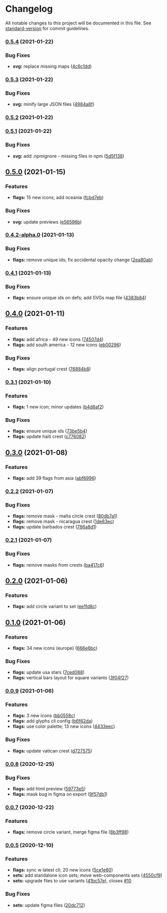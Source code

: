 # Changelog

All notable changes to this project will be documented in this file. See [standard-version](https://github.com/conventional-changelog/standard-version) for commit guidelines.

### [0.5.4](https://github.com/gorango/glyphs/compare/@glyphs/flags-v0.5.3...@glyphs/flags-v0.5.4) (2021-01-22)


### Bug Fixes

* **svg:** replace missing maps ([4c6c1dd](https://github.com/gorango/glyphs/commit/4c6c1dd2baa2b51813437e1681554a2c8c0b2e48))

### [0.5.3](https://github.com/gorango/glyphs/compare/@glyphs/flags-v0.5.2...@glyphs/flags-v0.5.3) (2021-01-22)


### Bug Fixes

* **svg:** minify large JSON files ([4984a8f](https://github.com/gorango/glyphs/commit/4984a8fdc2301c08bc6569f49cd9cb79b86d5b9b))

### [0.5.2](https://github.com/gorango/glyphs/compare/@glyphs/flags-v0.5.1...@glyphs/flags-v0.5.2) (2021-01-22)

### [0.5.1](https://github.com/gorango/glyphs/compare/@glyphs/flags-v0.5.0...@glyphs/flags-v0.5.1) (2021-01-22)


### Bug Fixes

* **svg:** add .npmignore - missing files in npm ([5d5f138](https://github.com/gorango/glyphs/commit/5d5f1382c2b06c67946b767a638bdb018cce1240))

## [0.5.0](https://github.com/gorango/glyphs/compare/@glyphs/flags-v0.4.2...@glyphs/flags-v0.5.0) (2021-01-15)


### Features

* **flags:** 15 new icons; add oceania ([fcbd7eb](https://github.com/gorango/glyphs/commit/fcbd7eb177f8d44d803ce69c580cacf8c8fdf746))


### Bug Fixes

* **svg:** update previews ([e56596b](https://github.com/gorango/glyphs/commit/e56596b904e32618cf81091578d2d455924ed7cf))

### [0.4.2-alpha.0](https://github.com/gorango/glyphs/compare/@glyphs/flags-v0.4.1...@glyphs/flags-v0.4.2) (2021-01-13)


### Bug Fixes

* **flags:** remove unique ids; fix accidental opacity change ([2ea80ab](https://github.com/gorango/glyphs/commit/2ea80ab6a77141e01722b7065b2677ac57ed7735))

### [0.4.1](https://github.com/gorango/glyphs/compare/@glyphs/flags-v0.4.0...@glyphs/flags-v0.4.1) (2021-01-13)


### Bug Fixes

* **flags:** ensure unique ids on defs; add SVGs map file ([4383b84](https://github.com/gorango/glyphs/commit/4383b845fdeb9bd4681ea04f67b340bd5377d6c3))

## [0.4.0](https://github.com/gorango/glyphs/compare/@glyphs/flags-v0.3.1...@glyphs/flags-v0.4.0) (2021-01-11)


### Features

* **flags:** add africa - 49 new icons ([74507d4](https://github.com/gorango/glyphs/commit/74507d4cbb63309dd08298be47e009a13829e24a))
* **flags:** add south america - 12 new icons ([eb00296](https://github.com/gorango/glyphs/commit/eb00296139cbd27c7de51d8c89eea3c39262ac73))


### Bug Fixes

* **flags:** align portugal crest ([76884b8](https://github.com/gorango/glyphs/commit/76884b8d2d2531b4775062a6027b9853a65b3fc1))

### [0.3.1](https://github.com/gorango/glyphs/compare/@glyphs/flags-v0.3.0...@glyphs/flags-v0.3.1) (2021-01-10)


### Features

* **flags:** 1 new icon; minor updates ([b4d6af2](https://github.com/gorango/glyphs/commit/b4d6af2017c062548d03429cbfbc31f9008d378c))


### Bug Fixes

* **flags:** ensure unique ids ([73be5b4](https://github.com/gorango/glyphs/commit/73be5b41f7261ef52c035a32d132dc31ef7ebb70))
* **flags:** update haiti crest ([c776082](https://github.com/gorango/glyphs/commit/c776082380dc1b81e16ca16ba4ca41678e16c5cc))

## [0.3.0](https://github.com/gorango/glyphs/compare/@glyphs/flags-v0.5.6...@glyphs/flags-v0.3.0) (2021-01-08)


### Features

* **flags:** add 39 flags from asia ([abf6996](https://github.com/gorango/glyphs/commit/abf69968adf216a82c9b614c12cebdc0ea93ec39))

### [0.2.2](https://github.com/gorango/glyphs/compare/@glyphs/flags-v0.2.1...@glyphs/flags-v0.2.2) (2021-01-07)


### Bug Fixes

* **flags:** remove mask - malta circle crest ([80db7a1](https://github.com/gorango/glyphs/commit/80db7a1207747e496b685df17acd93075e82c6f2))
* **flags:** remove mask - nicaragua crest ([1de83ec](https://github.com/gorango/glyphs/commit/1de83ecf73da438eaf4223ab1f594064a35b3db8))
* **flags:** update barbados crest ([786a8d1](https://github.com/gorango/glyphs/commit/786a8d18d89f80afae682338f61af38612c051b1))

### [0.2.1](https://github.com/gorango/glyphs/compare/@glyphs/flags-v0.2.0...@glyphs/flags-v0.2.1) (2021-01-07)


### Bug Fixes

* **flags:** remove masks from crests ([ba417c6](https://github.com/gorango/glyphs/commit/ba417c6d5f5f1a7f547b4ed8d8bcdcafdc702ba0))

## [0.2.0](https://github.com/gorango/glyphs/compare/@glyphs/flags-v0.1.0...@glyphs/flags-v0.2.0) (2021-01-06)


### Features

* **flags:** add circle variant to set ([ee1fd8c](https://github.com/gorango/glyphs/commit/ee1fd8c719e5a979d80e48418b462d95416b68f2))

## [0.1.0](https://github.com/gorango/glyphs/compare/@glyphs/flags-v0.0.9...@glyphs/flags-v0.1.0) (2021-01-06)


### Features

* **flags:** 34 new icons (europe) ([666e6bc](https://github.com/gorango/glyphs/commit/666e6bcfdfa7abc6e08b8c0b777a8a007700c957))


### Bug Fixes

* **flags:** update usa stars ([7ced088](https://github.com/gorango/glyphs/commit/7ced088a818a62d19b11eeb91ee619e1c2a24228))
* **flags:** vertical bars layout for square variants ([3f04f27](https://github.com/gorango/glyphs/commit/3f04f27d66d1f2c69300bb5de158c91a330fe4e4))

### [0.0.9](https://github.com/gorango/glyphs/compare/@glyphs/flags-v0.0.8...@glyphs/flags-v0.0.9) (2021-01-06)


### Features

* **flags:** 3 new icons ([bb0558c](https://github.com/gorango/glyphs/commit/bb0558cc35be2091f48aa43cc9fca5ee1ff87cea))
* **flags:** add glyphs cli config ([b6f62da](https://github.com/gorango/glyphs/commit/b6f62da881ee287bffc0a49eb699a84dcc83822b))
* **flags:** use color palette; 13 new icons ([4433eec](https://github.com/gorango/glyphs/commit/4433eec2a586d1a9a3e79b286a02ae8c7b93d34d))


### Bug Fixes

* **flags:** update vatican crest ([d727575](https://github.com/gorango/glyphs/commit/d72757534ea8ae8840f68c29eb35d18c275d6996))

### [0.0.8](https://github.com/gorango/glyphs/compare/@glyphs/flags-v0.0.7...@glyphs/flags-v0.0.8) (2020-12-25)


### Bug Fixes

* **flags:** add html preview ([59773e5](https://github.com/gorango/glyphs/commit/59773e59a2e5b26980898f8044319e10a701eaaf))
* **flags:** mask bug in figma on export ([9f57db1](https://github.com/gorango/glyphs/commit/9f57db1196f605293a3ce15753ee586d5f77dd9d))

### [0.0.7](https://github.com/gorango/glyphs/compare/@glyphs/flags-v0.0.6...@glyphs/flags-v0.0.7) (2020-12-22)


### Features

* **flags:** remove circle variant, merge figma file ([8b3ff98](https://github.com/gorango/glyphs/commit/8b3ff9854dd73507b0a0c91a42cc54de4ecd1a24))

### [0.0.5](https://github.com/gorango/glyphs/compare/@glyphs/flags-v0.0.3...@glyphs/flags-v0.0.5) (2020-12-10)


### Features

* **flags:** sync w latest cli; 20 new icons ([5ce1e60](https://github.com/gorango/glyphs/commit/5ce1e603619936c4b4fcaa994216a17da962f51d))
* **sets:** add standalone icon sets; move web-components sets ([4550cf9](https://github.com/gorango/glyphs/commit/4550cf9c0feff1f4c33223af74e049b992a9a4f8))
* **sets:** upgrade files to use variants ([41bc57e](https://github.com/gorango/glyphs/commit/41bc57e9674ecd83e701653330dc1c293a821618)), closes [#10](https://github.com/gorango/glyphs/issues/10)


### Bug Fixes

* **sets:** update figma files ([20dc712](https://github.com/gorango/glyphs/commit/20dc712d7673699e0714c83930b08c3c218fc9e5))
